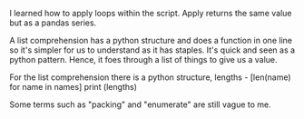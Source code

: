 I learned how to apply loops within the script. Apply returns the same value but as a pandas series.

A list comprehension has a python structure and does a function in one line so it's simpler for us to understand as it has staples. It's quick and seen as a python pattern. Hence, it foes through a list of things to give us a value.

For the list comprehension there is a python structure,
lengths - [len(name) for name in names]
print (lengths)

Some terms such as "packing" and "enumerate" are still vague to me.
